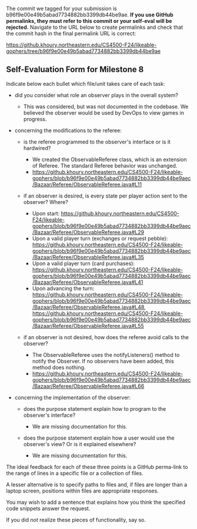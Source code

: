 The commit we tagged for your submission is b96f9e00e49b5abad7734882bb3399db44be9ae.
**If you use GitHub permalinks, they must refer to this commit or your self-eval will be rejected.**
Navigate to the URL below to create permalinks and check that the commit hash in the final permalink URL is correct:

https://github.khoury.northeastern.edu/CS4500-F24/likeable-gophers/tree/b96f9e00e49b5abad7734882bb3399db44be9ae

## Self-Evaluation Form for Milestone 8

Indicate below each bullet which file/unit takes care of each task:

- did you consider what role an observer plays in the overall system?
  - This was considered, but was not documented in the codebase. We believed the observer would be used by DevOps to view games in progress.


- concerning the modifications to the referee: 

  - is the referee programmed to the observer's interface or is it hardwired?
    - We created the ObservableReferee class, which is an extension of Referee. The standard Referee behavior was unchanged.
    - https://github.khoury.northeastern.edu/CS4500-F24/likeable-gophers/blob/b96f9e00e49b5abad7734882bb3399db44be9aec/Bazaar/Referee/ObservableReferee.java#L11

  - if an observer is desired, is every state per player action sent to the observer? Where?
    - Upon start: https://github.khoury.northeastern.edu/CS4500-F24/likeable-gophers/blob/b96f9e00e49b5abad7734882bb3399db44be9aec/Bazaar/Referee/ObservableReferee.java#L29
    - Upon a valid player turn (exchanges or request pebble): https://github.khoury.northeastern.edu/CS4500-F24/likeable-gophers/blob/b96f9e00e49b5abad7734882bb3399db44be9aec/Bazaar/Referee/ObservableReferee.java#L35
    - Upon a valid player turn (card purchases): https://github.khoury.northeastern.edu/CS4500-F24/likeable-gophers/blob/b96f9e00e49b5abad7734882bb3399db44be9aec/Bazaar/Referee/ObservableReferee.java#L41
    - Upon advancing the turn: https://github.khoury.northeastern.edu/CS4500-F24/likeable-gophers/blob/b96f9e00e49b5abad7734882bb3399db44be9aec/Bazaar/Referee/ObservableReferee.java#L48, https://github.khoury.northeastern.edu/CS4500-F24/likeable-gophers/blob/b96f9e00e49b5abad7734882bb3399db44be9aec/Bazaar/Referee/ObservableReferee.java#L55

  - if an observer is not desired, how does the referee avoid calls to the observer?
    - The ObservableReferee uses the notifyListeners() method to notify the Observer. If no observers have been added, this method does nothing.
    - https://github.khoury.northeastern.edu/CS4500-F24/likeable-gophers/blob/b96f9e00e49b5abad7734882bb3399db44be9aec/Bazaar/Referee/ObservableReferee.java#L66


- concerning the implementation of the observer:

  - does the purpose statement explain how to program to the
    observer's interface?
    - We are missing documentation for this.

  - does the purpose statement explain how a user would use the
    observer's view? Or is it explained elsewhere? 
    - We are missing documentation for this.

The ideal feedback for each of these three points is a GitHub
perma-link to the range of lines in a specific file or a collection of
files.

A lesser alternative is to specify paths to files and, if files are
longer than a laptop screen, positions within files are appropriate
responses.

You may wish to add a sentence that explains how you think the
specified code snippets answer the request.

If you did *not* realize these pieces of functionality, say so.

